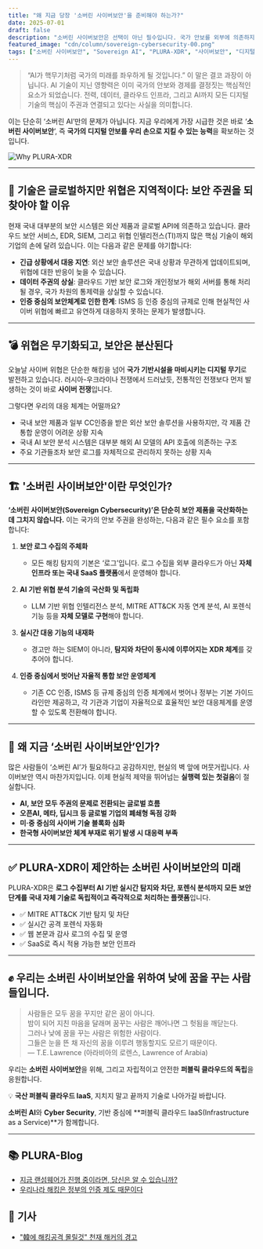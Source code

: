 ```yaml
---
title: "왜 지금 당장 '소버린 사이버보안'을 준비해야 하는가?"
date: 2025-07-01
draft: false
description: "소버린 사이버보안은 선택이 아닌 필수입니다. 국가 안보를 외부에 의존하지 않고 우리 스스로 지켜야 합니다."
featured_image: "cdn/column/sovereign-cybersecurity-00.png"
tags: ["소버린 사이버보안", "Sovereign AI", "PLURA-XDR", "사이버보안", "디지털 주권", "AI 보안"]
---
```


> “AI가 핵무기처럼 국가의 미래를 좌우하게 될 것입니다.”
> 이 말은 결코 과장이 아닙니다. AI 기술이 지닌 영향력은 이미 국가의 안보와 경제를 결정짓는 핵심적인 요소가 되었습니다.
> 전력, 데이터, 클라우드 인프라, 그리고 AI까지 모든 디지털 기술의 핵심이 주권과 연결되고 있다는 사실을 의미합니다.

이는 단순히 ‘소버린 AI’만의 문제가 아닙니다.
지금 우리에게 가장 시급한 것은 바로 ‘**소버린 사이버보안**’,
즉 **국가의 디지털 안보를 우리 손으로 지킬 수 있는 능력**을 확보하는 것입니다.

<!--more-->

![Why PLURA-XDR](https://blog.plura.io/cdn/column/sovereign-cybersecurity-00.png)

---

## 🧠 기술은 글로벌하지만 위협은 지역적이다: **보안 주권을 되찾아야 할 이유**

현재 국내 대부분의 보안 시스템은 외산 제품과 글로벌 API에 의존하고 있습니다. 클라우드 보안 서비스, EDR, SIEM, 그리고 위협 인텔리전스(TI)까지 많은 핵심 기술이 해외 기업의 손에 달려 있습니다. 이는 다음과 같은 문제를 야기합니다:

* **긴급 상황에서 대응 지연**: 외산 보안 솔루션은 국내 상황과 무관하게 업데이트되며, 위협에 대한 반응이 늦을 수 있습니다.
* **데이터 주권의 상실**: 클라우드 기반 보안 로그와 개인정보가 해외 서버를 통해 처리될 경우, 국가 차원의 통제력을 상실할 수 있습니다.
* **인증 중심의 보안체계로 인한 한계**: ISMS 등 인증 중심의 규제로 인해 현실적인 사이버 위협에 빠르고 유연하게 대응하지 못하는 문제가 발생합니다.

---

## 💣 위협은 무기화되고, 보안은 분산된다

오늘날 사이버 위협은 단순한 해킹을 넘어 **국가 기반시설을 마비시키는 디지털 무기**로 발전하고 있습니다. 러시아-우크라이나 전쟁에서 드러났듯, 전통적인 전쟁보다 먼저 발생하는 것이 바로 **사이버 전쟁**입니다.

그렇다면 우리의 대응 체계는 어떨까요?

* 국내 보안 제품과 일부 CC인증을 받은 외산 보안 솔루션을 사용하지만, 각 제품 간 통합 운영이 어려운 상황 지속
* 국내 AI 보안 분석 시스템은 대부분 해외 AI 모델의 API 호출에 의존하는 구조
* 주요 기관들조차 보안 로그를 자체적으로 관리하지 못하는 상황 지속

---

## 🏗️ '소버린 사이버보안'이란 무엇인가?

**‘소버린 사이버보안(Sovereign Cybersecurity)’은 단순히 보안 제품을 국산화하는 데 그치지 않습니다.**
이는 국가의 안보 주권을 완성하는, 다음과 같은 필수 요소를 포함합니다:

1. **보안 로그 수집의 주체화**

   * 모든 해킹 탐지의 기본은 ‘로그’입니다. 로그 수집을 외부 클라우드가 아닌 **자체 인프라 또는 국내 SaaS 플랫폼**에서 운영해야 합니다.

2. **AI 기반 위협 분석 기술의 국산화 및 독립화**

   * LLM 기반 위협 인텔리전스 분석, MITRE ATT\&CK 자동 연계 분석, AI 포렌식 기능 등을 **자체 모델로 구현**해야 합니다.

3. **실시간 대응 기능의 내재화**

   * 경고만 하는 SIEM이 아니라, **탐지와 차단이 동시에 이루어지는 XDR 체계**를 갖추어야 합니다.

4. **인증 중심에서 벗어난 자율적 통합 보안 운영체계**

   * 기존 CC 인증, ISMS 등 규제 중심의 인증 체계에서 벗어나 정부는 기본 가이드라인만 제공하고, 각 기관과 기업이 자율적으로 효율적인 보안 대응체계를 운영할 수 있도록 전환해야 합니다.

---

## 💬 왜 지금 ‘소버린 사이버보안’인가?

많은 사람들이 ‘소버린 AI’가 필요하다고 공감하지만, 현실의 벽 앞에 머뭇거립니다.
사이버보안 역시 마찬가지입니다. 이제 현실적 제약을 뛰어넘는 **실행력 있는 첫걸음**이 절실합니다.

* **AI, 보안 모두 주권의 문제로 전환되는 글로벌 흐름**
* **오픈AI, 메타, 딥시크 등 글로벌 기업의 폐쇄형 독점 강화**
* **미·중 중심의 사이버 기술 블록화 심화**
* **한국형 사이버보안 체계 부재로 위기 발생 시 대응력 부족**

---

## ✅ PLURA-XDR이 제안하는 소버린 사이버보안의 미래

PLURA-XDR은 **로그 수집부터 AI 기반 실시간 탐지와 차단, 포렌식 분석까지 모든 보안 단계를 국내 자체 기술로 독립적이고 즉각적으로 처리하는 플랫폼**입니다.

* ✅ MITRE ATT\&CK 기반 탐지 및 차단
* ✅ 실시간 공격 포렌식 자동화
* ✅ 웹 본문과 감사 로그의 수집 및 운영
* ✅ SaaS로 즉시 적용 가능한 보안 인프라

---

## ✊ 우리는 소버린 사이버보안을 위하여 낮에 꿈을 꾸는 사람들입니다.

> 사람들은 모두 꿈을 꾸지만 같은 꿈이 아니다.  
> 밤이 되어 지친 마음을 달래며 꿈꾸는 사람은 깨어나면 그 헛됨을 깨닫는다.  
> 그러나 낮에 꿈을 꾸는 사람은 위험한 사람이다.  
> 그들은 눈을 뜬 채 자신의 꿈을 이루려 행동할지도 모르기 때문이다.  
> — T.E. Lawrence (아라비아의 로렌스, Lawrence of Arabia)

우리는 **소버린 사이버보안**을 위해,
그리고 자립적이고 안전한 **퍼블릭 클라우드의 독립**을 응원합니다.

💡 **국산 퍼블릭 클라우드 IaaS**,
지치지 말고 끝까지 기술로 나아가길 바랍니다.

**소버린 AI**와 **Cyber Security**,
기반 중심에  **퍼블릭 클라우드 IaaS(Infrastructure as a Service)**가 함께합니다.

---

## 📚 PLURA-Blog

- [지금 랜섬웨어가 진행 중이라면, 당신은 알 수 있습니까?](https://blog.plura.io/ko/column/why-plura-xdr-merit-ransomware/)  
- [우리나라 해킹은 정부의 인증 제도 때문이다](https://blog.plura.io/ko/column/policy-proposal/)  

## 📰 기사
- ["韓에 해킹공격 몰릴것" 천재 해커의 경고](https://n.news.naver.com/mnews/article/009/0005517248)
